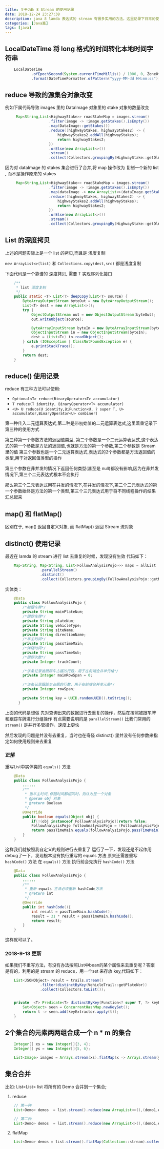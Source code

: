 ```yaml
---
title: 关于Jdk 8 Stream 的使用记录
date: 2018-12-24 23:27:38
description: java 8 lamda 表达式的 stream 有很多实用的方法，这里记录下日常的使用记录
categories: [Java篇]
tags: [java]
---
```


<!-- more -->

## LocalDateTime 将 long 格式的时间转化本地时间字符串

``` java
    LocalDateTime
            .ofEpochSecond(System.currentTimeMillis() / 1000, 0, ZoneOffset.ofHours(8))
            .format(DateTimeFormatter.ofPattern("yyyy-MM-dd HH:mm:ss"))
```

## reduce 导致的源集合对象改变
例如下属代码导致 images 里的 DataImage 对象里的 stake 对象的数量改变

``` java
     Map<String,List<HighwayStake>> roadStakeMap = images.stream()
                    .filter(image -> !image.getStakes().isEmpty())
                    .map(DataImage::getStakes())
                    .reduce((highwayStakes, highwayStakes2) -> {
                        highwayStakes2.addAll(highwayStakes);
                        return highwayStakes2;
                    })
                    .orElse(new ArrayList<>())
                    .stream()
                    .collect(Collectors.groupingBy(HighwayStake::getDlmc));
```

因为对 dataImage 的 stakes 集合进行了合并,将 map 操作改为 复制一个新的 list , 而不是操作原来的 stakes

``` java
     Map<String,List<HighwayStake>> roadStakeMap = images.stream()
                    .filter(image -> !image.getStakes().isEmpty())
                    .map(dataImage -> new ArrayList<>(dataImage.getStakes()))
                    .reduce((highwayStakes, highwayStakes2) -> {
                        highwayStakes2.addAll(highwayStakes);
                        return highwayStakes2;
                    })
                    .orElse(new ArrayList<>())
                    .stream()
                    .collect(Collectors.groupingBy(HighwayStake::getDlmc));
```

## List 的深度拷贝
上述的问题实际上是一个 list 的拷贝,而且是 浅度复制

`new ArrayList<>(list)` 和 `Collections.copy(dest,src)` 都是浅度复制

下面代码是一个靠谱的 深度拷贝, 需要 T 实现序列化接口

``` java
    /**
     * list 深度复制
     */
    public static <T> List<T> deepCopy(List<T> source) {
        ByteArrayOutputStream byteOut = new ByteArrayOutputStream();
        List<T> dest = new ArrayList<>();
        try {
            ObjectOutputStream out = new ObjectOutputStream(byteOut);
            out.writeObject(source);

            ByteArrayInputStream byteIn = new ByteArrayInputStream(byteOut.toByteArray());
            ObjectInputStream in = new ObjectInputStream(byteIn);
            dest = (List<T>) in.readObject();
        } catch (IOException | ClassNotFoundException e) {
            e.printStackTrace();
        }
        return dest;
    }
```


## reduce() 使用记录
reduce 有三种方法可以使用:

- `Optional<T> reduce(BinaryOperator<T> accumulator)`
- `T reduce(T identity, BinaryOperator<T> accumulator)`
- `<U> U reduce(U identity,BiFunction<U, ? super T, U> accumulator,BinaryOperator<U> combiner)`

第一种传入二元运算表达式,第二种是带初始值的二元运算表达式,这里着重记录下第三种的使用方式

第三种第一个参数方法的返回值类型,
第二个参数是一个二元运算表达式,这个表达式的第一个参数是方法的返回值,也就是方法的第一个参数,第二个参数是 Stream 里的值
第三个参数也是一个二元运算表达式,表达式的2个参数都是方法返回值的类型,用于对返回值类型的操作

第三个参数在非并发的情况下返回任何类型(甚至是 null)都没有影响,因为在非并发情况下,第三个二元表达式根本不会执行

那么第三个二元表达式用在并发的情况下,在并发的情况下,第二个二元表达式的第一个参数始终是方法的第一个类型,第三个三元表达式用于将不同线程操作的结果汇总起来


## map() 和 flatMap()
区别在于, map() 返回自定义对象, 而 flatMap() 返回 Stream 流对象


## distinct() 使用记录
最近在 lamda 的 stream 进行 list 去重复的时候，发现没有生效
代码如下：

``` java 
    Map<String, Map<String, List<FollowAnalysisPojo>>> maps = allList
                .parallelStream()
                .distinct()
                .collect(Collectors.groupingBy(FollowAnalysisPojo::getMainPlateNum,Collectors.groupingBy(FollowAnalysisPojo::getPlateNum)));
```

实体类：

``` java 
    @Data
    public class FollowAnalysisPojo {
        /*被跟车牌*/
        private String mainPlateNum;
        /*跟踪车牌*/
        private String plateNum;
        private String vehicleType;
        private String siteName;
        private String directionName;
        /*车主时间*/
        private String passTimeMain;
        /*伴随时间*/
        private String passTimeSub;
        /*跟踪次数*/
        private Integer trackCount;
    
        /*该条记录被跟踪车占据的行数，用于在前端合并单元格*/
        private Integer mainRowSpan = 0;
    
        /*该条记录跟踪车占据的行数，用于在前端合并单元格*/
        private Integer rowSpan;
    
        private String key = UUID.randomUUID().toString();
      }

```

上面的代码是想做 先对查询出来的数据进行去重复的操作，然后在按照被跟车牌和跟踪车牌进行分组操作
有点需要说明的是 `parallelStream()` 比我们常用的 `stream()` 是并行多管操作，速度上更快

然后发现的问题是并没有去重复，当时也在奇怪 distinct() 里并没有任何参数来指定如何使用规则来去重复

### 正解
重写List中实体类的 `equals()` 方法

``` java 
    @Data
    public class FollowAnalysisPojo {
        ......
        /**
         * 当车主时间,伴随时间都相同时，则认为是一个对象
         * @param obj 对象
         * @return Boolean
         */
        @Override
        public boolean equals(Object obj) {
            if(!(obj instanceof FollowAnalysisPojo))return false;
            FollowAnalysisPojo followAnalysisPojo = (FollowAnalysisPojo)obj;
            return passTimeMain.equals(followAnalysisPojo.passTimeMain) && passTimeSub.equals(followAnalysisPojo.passTimeSub);
        }
    }
```

这样我们就按照我自定义的规则进行去重复了
运行了一下，发现还是不起作用
debug了一下，发现根本没有执行重写的 equals 方法
原来还需要重写 `hashCode()` 方法
在 `equals()` 方法 执行前会先执行 `hashCode()` 方法

``` java 
    @Data
    public class FollowAnalysisPojo {
        ......
        /**
         * 重新 equals 方法必须重新 hashCode方法
         * @return int
         */
        @Override
        public int hashCode(){
            int result = passTimeMain.hashCode();
            result = 31 * result + passTimeMain.hashCode();
            return result;
        }
    }
```

这样就可以了。

### 2018-9-13 更新
如果我们不重写方法，有没有办法按照List中bean的某个属性来去重复呢？答案是有的，利用的是 stream 的 reduce，用一个set 来存放 key,代码如下：

``` java
    List<JSONObject> result = trails.stream()
                .filter(distinctByKey(VehicleTrail::getPlateNbr))
                .collect(Collectors.toList());


    private  <T> Predicate<T> distinctByKey(Function<? super T, ?> keyExtractor) {
        Set<Object> seen = ConcurrentHashMap.newKeySet();
        return t -> seen.add(keyExtractor.apply(t));
    }
```

## 2个集合的元素两两组合成一个 n * m 的集合

``` java
    Integer[] xs = new Integer[]{3, 4};
    Integer[] ys = new Integer[]{5, 6};

    List<Image> images = Arrays.stream(xs).flatMap(x -> Arrays.stream(ys).map(y -> new Image(x,y))).collect(Collectors.toList());

```

## 集合合并
比如: List<List<Demo>> list 将所有的 Demo 合并到一个集合;

1. reduce

```java
    // 第一种
    List<Demo> demos  = list.stream().reduce(new ArrayList<>(),(demo1,demo2) -> {demo1.addAll(demo2); return demo2;});
    
    // 第二种
    List<Demo> demos  = list.stream().reduce(new ArrayList<>(),(demo1,demo2) -> Stream.concat(demo1.stream(),demo2.stream()).collect(Collectors.toList()));
```

2. flatMap

```java
    List<Demo> demos = list.stream().flatMap(Collection::stream).collect(Collectors.toList());
```